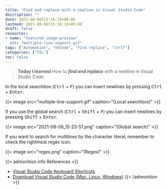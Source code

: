 ```yaml
---
title: "Find and replace with a newline in Visual Studio Code"
description: ""
date: 2021-08-06T15:16:19+08:00
lastmod: 2021-08-06T15:16:19+08:00
draft: false
resources:
- name: "featured-image-preview"
  src: "multiple-line-support.gif"
tags: ["Automation", "VSCode", "find replace", "ctrlf"]
categories: ["TIL"]
toc: false
---
```


> **Today I learned** How to ***find and replace*** with a newline in Visual Studio Code.

In the local searchbox (<kbd>Ctrl</kbd> + <kbd>F</kbd>) you can insert newlines by pressing <kbd>Ctrl</kbd> + <kbd>Enter</kbd>.

<!--more-->

{{< image src="multiple-line-support.gif" caption="(Local searchbox)" >}}

If you use the global search (<kbd>Ctrl</kbd> + <kbd>Shift</kbd> + <kbd>F</kbd>) you can insert newlines by pressing <kbd>Shift</kbd> + <kbd>Enter</kbd>.

{{< image src="2021-08-06_15-23-51.png" caption="(Global search)" >}}

If you want to search for multilines by the character literal, remember to check the rightmost regex icon.

{{< image src="regex.png" caption="(Regex)" >}}

{{< admonition info References >}}
<!---
:(far fa-bookmark fa-fw): Bookmark this page for easy future reference!
--->

- [Visual Studio Code Keyboard Shortcuts](../visual-studio-code-keyboard-shortcuts/)
- [Download Visual Studio Code (Mac, Linux, Windows)](https://code.visualstudio.com/download)
{{< /admonition >}}
